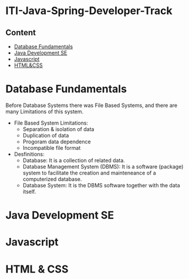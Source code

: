 # ITI-Java-Spring-Developer-Track

## Content
* [Database Fundamentals](#Database-Fundamentals)
* [Java Development SE](#Java-Development-SE)
* [Javascript](#Javascript)
* [HTML&CSS](#HTML-&-CSS)


# Database Fundamentals 
Before Database Systems there was File Based Systems, and there are many Limitations of this system.
* File Based System Limitations:
  * Separation & isolation of data
  * Duplication of data 
  * Progoram data dependence
  * Incompatible file format
* Desfinitions:
  * Database: It is a collection of related data.
  * Database Management System (DBMS): It is a software (package) system to facilitate the creation and mainteneance of a computerized database.
  * Database System: It is the DBMS software together with the data itself.
   
# Java Development SE

# Javascript

# HTML & CSS
